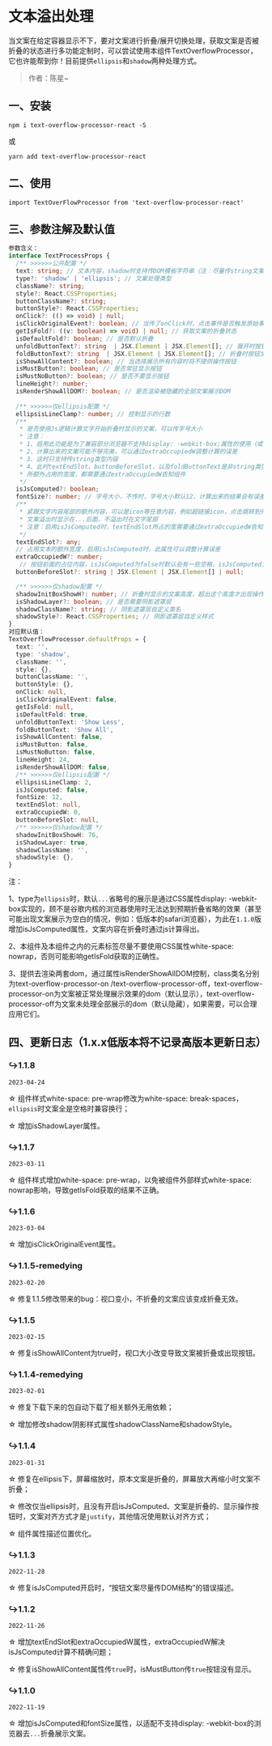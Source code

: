 # 文本溢出处理

当文案在给定容器显示不下，要对文案进行折叠/展开切换处理，获取文案是否被折叠的状态进行多功能定制时，可以尝试使用本组件TextOverflowProcessor，它也许能帮到你！目前提供`ellipsis`和`shadow`两种处理方式。

> 作者：陈星~

## 一、安装

```shell
npm i text-overflow-processor-react -S
```

或

```shell
yarn add text-overflow-processor-react
```

## 二、使用

```react
import TextOverFlowProcessor from 'text-overflow-processor-react'
```

## 三、参数注解及默认值

```typescript
参数含义：
interface TextProcessProps {
  /** >>>>>>公共配置 */
  text: string; // 文本内容，shadow时支持传DOM模板字符串（注：尽量传string文案）
  type?: 'shadow' | 'ellipsis'; // 文案处理类型
  className?: string;
  style?: React.CSSProperties;
  buttonClassName?: string;
  buttonStyle?: React.CSSProperties;
  onClick?: (() => void) | null;
  isClickOriginalEvent?: boolean; // 当传了onClick时，点击事件是否触发原始事件
  getIsFold?: ((v: boolean) => void) | null; // 获取文案的折叠状态
  isDefaultFold?: boolean; // 是否默认折叠
  unfoldButtonText?: string  | JSX.Element | JSX.Element[]; // 展开时按钮文案
  foldButtonText?: string  | JSX.Element | JSX.Element[]; // 折叠时按钮文案
  isShowAllContent?: boolean; // 当选择展示所有内容时将不提供操作按钮
  isMustButton?: boolean; // 是否常驻显示按钮
  isMustNoButton?: boolean; // 是否不要显示按钮
  lineHeight?: number;
  isRenderShowAllDOM?: boolean; // 是否渲染被隐藏的全部文案展示DOM
  
  /** >>>>>>仅ellipsis配置 */
  ellipsisLineClamp?: number; // 控制显示的行数
  /**
   * 是否使用Js逻辑计算文字开始折叠时显示的文案，可以传字号大小
   * 注意：
   * 1、启用此功能是为了兼容部分浏览器不支持display: -webkit-box;属性的使用（或出现异常）
   * 2、计算出来的文案可能不够完美，可以通过extraOccupiedW调整计算的误差
   * 3、这时只支持传string类型内容
   * 4、此时textEndSlot、buttonBeforeSlot，以及foldButtonText是非string类型（string类型除外）
   * 所额外占用的宽度，都需要通过extraOccupiedW告知组件
   */
  isJsComputed?: boolean;
  fontSize?: number; // 字号大小，不传时，字号大小默认12，计算出来的结果会有误差
  /**
   * 紧跟文字内容尾部的额外内容，可以是icon等任意内容，例如超链接icon，点击跳转到外部网站
   * 文案溢出时显示在...后面，不溢出时在文字尾部
   * 注意：启用isJsComputed时，textEndSlot所占的宽需要通过extraOccupiedW告知才能精确计算
   */
  textEndSlot?: any;
  // 占用文本的额外宽度，启用isJsComputed时，此属性可以调整计算误差
  extraOccupiedW?: number;
   // 按钮前面的占位内容，isJsComputed为false时默认会有一些空格，isJsComputed为true时此属性无效
  buttonBeforeSlot?: string | JSX.Element | JSX.Element[] | null;

  /** >>>>>>仅shadow配置 */
  shadowInitBoxShowH?: number; // 折叠时显示的文案高度，超出这个高度才出现操作按钮
  isShadowLayer?: boolean; // 是否需要阴影遮罩层
  shadowClassName?: string; // 阴影遮罩层自定义类名
  shadowStyle?: React.CSSProperties; // 阴影遮罩层自定义样式
}
对应默认值：
TextOverflowProcessor.defaultProps = {
  text: '',
  type: 'shadow',
  className: '',
  style: {},
  buttonClassName: '',
  buttonStyle: {},
  onClick: null,
  isClickOriginalEvent: false,
  getIsFold: null,
  isDefaultFold: true,
  unfoldButtonText: 'Show Less',
  foldButtonText: 'Show All',
  isShowAllContent: false,
  isMustButton: false,
  isMustNoButton: false,
  lineHeight: 24,
  isRenderShowAllDOM: false,
  /** >>>>>>仅ellipsis配置 */
  ellipsisLineClamp: 2,
  isJsComputed: false,
  fontSize: 12,
  textEndSlot: null,
  extraOccupiedW: 0,
  buttonBeforeSlot: null,
  /** >>>>>>仅shadow配置 */
  shadowInitBoxShowH: 76,
  isShadowLayer: true,
  shadowClassName: '',
  shadowStyle: {},
}
```

注：

1、type为`ellipsis`时，默认`...`省略号的展示是通过CSS属性display: -webkit-box实现的，顾不是谷歌内核的浏览器使用时无法达到预期折叠省略的效果（甚至可能出现文案展示为空白的情况，例如：低版本的safari浏览器），为此在`1.1.0`版增加isJsComputed属性，文案内容在折叠时通过js计算得出。

2、本组件及本组件之内的元素标签尽量不要使用CSS属性white-space: nowrap，否则可能影响getIsFold获取的正确性。

3、提供去渲染两套dom，通过属性isRenderShowAllDOM控制，class类名分别为text-overflow-processor-on /text-overflow-processor-off，text-overflow-processor-on为文案被正常处理展示效果的dom（默认显示），text-overflow-processor-off为文案未处理全部展示的dom（默认隐藏），如果需要，可以合理应用它们。

## 四、更新日志（1.x.x低版本将不记录高版本更新日志）

### ↪1.1.8

`2023-04-24`

☆ 组件样式white-space: pre-wrap修改为white-space: break-spaces，`ellipsis`时文案全是空格时兼容换行；

☆ 增加isShadowLayer属性。

### ↪1.1.7

`2023-03-11`

☆ 组件样式增加white-space: pre-wrap，以免被组件外部样式white-space: nowrap影响，导致getIsFold获取的结果不正确。

### ↪1.1.6

`2023-03-04`

☆ 增加isClickOriginalEvent属性。

### ↪1.1.5-remedying

`2023-02-20`

☆ 修复1.1.5修改带来的bug：视口变小，不折叠的文案应该变成折叠无效。

### ↪1.1.5

`2023-02-15`

☆ 修复isShowAllContent为true时，视口大小改变导致文案被折叠或出现按钮。

### ↪1.1.4-remedying

`2023-02-01`

☆ 修复下载下来的包自动下载了相关额外无用依赖；

☆ 增加修改shadow阴影样式属性shadowClassName和shadowStyle。

### ↪1.1.4

`2023-01-31`

☆ 修复在ellipsis下，屏幕缩放时，原本文案是折叠的，屏幕放大再缩小时文案不折叠；

☆ 修改仅当ellipsis时，且没有开启isJsComputed、文案是折叠的、显示操作按钮时，文案对齐方式才是`justify`，其他情况使用默认对齐方式；

☆ 组件属性描述位置优化。

### ↪1.1.3

`2022-11-28`

☆ 修复isJsComputed开启时，“按钮文案尽量传DOM结构”的错误描述。

### ↪1.1.2

`2022-11-26`

☆ 增加textEndSlot和extraOccupiedW属性，extraOccupiedW解决isJsComputed计算不精确问题；

☆ 修复isShowAllContent属性传`true`时，isMustButton传`true`按钮没有显示。

### ↪1.1.0

`2022-11-19`

☆ 增加isJsComputed和fontSize属性，以适配不支持display: -webkit-box的浏览器去`...`折叠展示文案。

